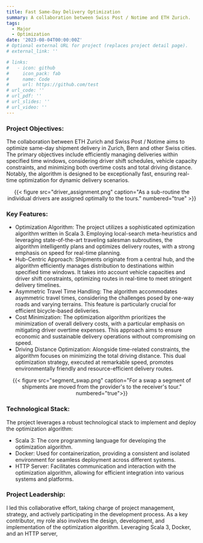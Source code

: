 ```yaml
---
title: Fast Same-Day Delivery Optimization
summary: A collaboration between Swiss Post / Notime and ETH Zurich.
tags:
  - Major
  - Optimization
date: '2023-08-04T00:00:00Z'
# Optional external URL for project (replaces project detail page).
# external_link: ''

# links:
#   - icon: github
#     icon_pack: fab
#     name: Code
#     url: https://github.com/test
# url_code: ''
# url_pdf: ''
# url_slides: ''
# url_video: ''
---
```

### Project Objectives:
The collaboration between ETH Zurich and Swiss Post / Notime aims to optimize same-day shipment delivery in Zurich, Bern
and other Swiss cities. The primary objectives include efficiently managing deliveries within specified time windows,
considering driver shift schedules, vehicle capacity constraints, and minimizing both overtime costs and total driving
distance. Notably, the algorithm is designed to be exceptionally fast, ensuring real-time optimization for dynamic delivery
scenarios.
<center>{{< figure src="driver_assignment.png" caption="As a sub-routine the individual drivers are assigned optimally to the tours." numbered="true" >}}</center>

### Key Features:
- Optimization Algorithm:
The project utilizes a sophisticated optimization algorithm written in Scala 3. Employing local-search meta-heuristics and
leveraging state-of-the-art traveling salesman subroutines, the algorithm intelligently plans and optimizes delivery routes,
with a strong emphasis on speed for real-time planning.
- Hub-Centric Approach:
Shipments originate from a central hub, and the algorithm efficiently manages distribution to destinations within specified
time windows. It takes into account vehicle capacities and driver shift constraints, optimizing routes in real-time to meet
stringent delivery timelines.
- Asymmetric Travel Time Handling:
The algorithm accommodates asymmetric travel times, considering the challenges posed by one-way roads and varying terrains.
This feature is particularly crucial for efficient bicycle-based deliveries.
- Cost Minimization:
The optimization algorithm prioritizes the minimization of overall delivery costs, with a particular emphasis on mitigating
driver overtime expenses. This approach aims to ensure economic and sustainable delivery operations without compromising on speed.
- Driving Distance Optimization:
Alongside time-related constraints, the algorithm focuses on minimizing the total driving distance. This dual optimization
strategy, executed at remarkable speed, promotes environmentally friendly and resource-efficient delivery routes.
<center>{{< figure src="segment_swap.png" caption="For a swap a segment of shipments are moved from the provider's to the receiver's tour." numbered="true">}}</center>

### Technological Stack:
The project leverages a robust technological stack to implement and deploy the optimization algorithm:

- Scala 3: The core programming language for developing the optimization algorithm.
- Docker: Used for containerization, providing a consistent and isolated environment for seamless deployment across different systems.
- HTTP Server: Facilitates communication and interaction with the optimization algorithm, allowing for efficient integration
into various systems and platforms.

### Project Leadership:
I led this collaborative effort, taking charge of project management, strategy, and actively participating in the development process.
As a key contributor, my role also involves the design, development, and implementation of the optimization algorithm.
Leveraging Scala 3, Docker, and an HTTP server,
